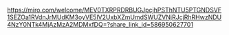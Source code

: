 https://miro.com/welcome/MEV0TXRPRDRBUGJpcjhPSThNTU5PTGNDSVF1SEZOa1RVdnJrMUdKM3oyVE5lV2UxbXZmUmdSWUZVNjRJcjRhRHwzNDU4NzY0NTk4MjAzMzA2MDMxfDQ=?share_link_id=586950627701

